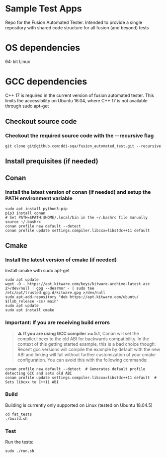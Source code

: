 # Sample Test Apps
Repo for the Fusion Automated Tester.  Intended to provide a single repository with shared code structure for all fusion (and beyond) tests

# OS dependencies
64-bit Linux

# GCC dependencies
C++ 17 is required in the current version of fusion automated tester.  This limits the accessibility on Ubuntu 16.04, where C++ 17 is not available through sudo apt-get

## Checkout source code
### Checkout the required source code with the --recursive flag
```shell
git clone git@github.com:ddi-sqa/fusion_automated_test.git --recursive
```
## Install prequisites (if needed)

## Conan
### Install the latest version of conan (if needed) and setup the PATH environment variable
```shell
sudo apt install python3-pip
pip3 install conan
# Set PATH=$PATH:$HOME/.local/bin in the ~/.bashrc file manually
source ~/.bashrc
conan profile new default --detect
conan profile update settings.compiler.libcxx=libstdc++11 default
```

## Cmake
### Install the latest version of cmake (if needed)
Install cmake with sudo apt-get 
```shell
sudo apt update
wget -O - https://apt.kitware.com/keys/kitware-archive-latest.asc 2>/dev/null | gpg --dearmor - | sudo tee /etc/apt/trusted.gpg.d/kitware.gpg >/dev/null
sudo apt-add-repository "deb https://apt.kitware.com/ubuntu/ $(lsb_release -cs) main"
sudo apt update
sudo apt install cmake
```

### Important: If you are receiving build errors
> :warning: **If you are using GCC compiler >= 5.1,** Conan will set the compiler.libcxx to the old ABI for backwards compatibility. In the context of this getting started example, this is a bad choice though: Recent gcc versions will compile the example by default with the new ABI and linking will fail without further customization of your cmake configuration. You can avoid this with the following commands:
```shell
conan profile new default --detect  # Generates default profile detecting GCC and sets old ABI
conan profile update settings.compiler.libcxx=libstdc++11 default  # Sets libcxx to C++11 ABI
```

### Build
Building is currently only supported on Linux (tested on Ubuntu 18.04.5)
```shell
cd fat_tests
./build.sh
```

### Test
Run the tests:
```shell
sudo ./run.sh
```
